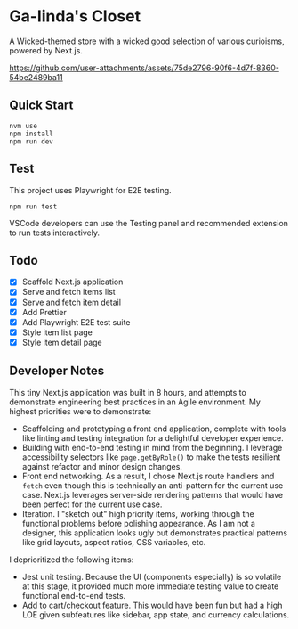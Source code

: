 # Ga-linda's Closet

A Wicked-themed store with a wicked good selection of various curioisms, powered by Next.js.

https://github.com/user-attachments/assets/75de2796-90f6-4d7f-8360-54be2489ba11

## Quick Start

```shell
nvm use
npm install
npm run dev
```

## Test

This project uses Playwright for E2E testing.

```shell
npm run test
```

VSCode developers can use the Testing panel and recommended extension to run tests interactively.

## Todo

- [x] Scaffold Next.js application
- [x] Serve and fetch items list
- [x] Serve and fetch item detail
- [x] Add Prettier
- [x] Add Playwright E2E test suite
- [x] Style item list page
- [x] Style item detail page

## Developer Notes

This tiny Next.js application was built in 8 hours, and attempts to demonstrate engineering best practices in an Agile environment. My highest priorities were to demonstrate:

- Scaffolding and prototyping a front end application, complete with tools like linting and testing integration for a delightful developer experience.
- Building with end-to-end testing in mind from the beginning. I leverage accessibility selectors like `page.getByRole()` to make the tests resilient against refactor and minor design changes.
- Front end networking. As a result, I chose Next.js route handlers and `fetch` even though this is technically an anti-pattern for the current use case. Next.js leverages server-side rendering patterns that would have been perfect for the current use case.
- Iteration. I "sketch out" high priority items, working through the functional problems before polishing appearance. As I am not a designer, this application looks ugly but demonstrates practical patterns like grid layouts, aspect ratios, CSS variables, etc.

I deprioritized the following items:

- Jest unit testing. Because the UI (components especially) is so volatile at this stage, it provided much more immediate testing value to create functional end-to-end tests.
- Add to cart/checkout feature. This would have been fun but had a high LOE given subfeatures like sidebar, app state, and currency calculations.
